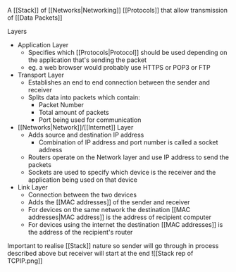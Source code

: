 A [[Stack]] of [[Networks|Networking]] [[Protocols]] that allow transmission of [[Data Packets]]

Layers
- Application Layer
	- Specifies which [[Protocols|Protocol]] should be used depending on the application that's sending the packet
	- eg. a web browser would probably use HTTPS or POP3 or FTP 
- Transport Layer
	- Establishes an end to end connection between the sender and receiver
	- Splits data into packets which contain:
		- Packet Number
		- Total amount of packets
		- Port being used for communication
- [[Networks|Network]]/[[Internet]] Layer
	- Adds source and destination IP address 
		- Combination of IP address and port number is called a socket address
	- Routers operate on the Network layer and use IP address to send the packets
	- Sockets are used to specify which device is the receiver and the application being used on that device
- Link Layer
	- Connection between the two devices
	- Adds the [[MAC addresses]] of the sender and receiver
	- For devices on the same network the destination [[MAC addresses|MAC address]] is the address of recipient computer
	- For devices using the internet the destination [[MAC addresses]] is the address of the recipient's router

Important to realise [[Stack]] nature so sender will go through in process described above but receiver will start at the end
![[Stack rep of TCPIP.png]]